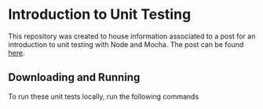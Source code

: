# Introduction to Unit Testing
This repository was created to house information associated to a post for an introduction to unit testing with Node and Mocha. The post can be found [here](link).

## Downloading and Running
To run these unit tests locally, run the following commands
